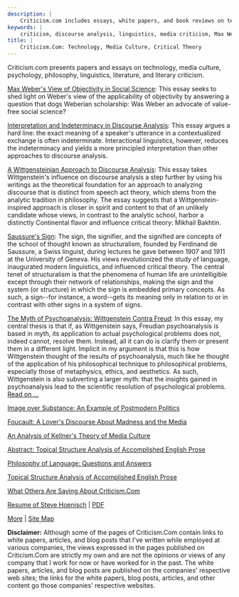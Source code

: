 ```yaml
---
description: |
    Criticism.com includes essays, white papers, and book reviews on technology, media theory, media criticism, discourse analysis, philosophy, and linguistics.
keywords: |
    criticism, discourse analysis, linguistics, media criticism, Max Weber, media theory, structuralism, postmodernism, Saussure, media sociology, sociolinguistics, psycholinguistics, computational linguistics, Steve Hoenisch, Roland Barthes, objectivity, Wittgenstein, Freud, psychoanalysis, philosophy, social science, skiing, travel, media culture, white paper writer, technical editor, technology writing, SEO writer, white papers, SEO editor, marcom, marketing communications, technical marketing writer, Hadoop, big data, analytics, data science, information security, technology evangelist, evangelism
title: |
    Criticism.Com: Technology, Media Culture, Critical Theory
---
```





Criticism.com presents papers and essays on technology, media culture, psychology, philosophy, linguistics, literature, and literary criticism.




<i class="fa fa-file-text"></i>  [Max Weber's View of Objectivity
in Social Science](/md/weber1.html): This essay seeks to shed light on
Weber's view of the applicability of objectivity by answering a question
that dogs Weberian scholarship: Was Weber an advocate of value-free
social science?

<i class="fa fa-file-text"></i>  [Interpretation and Indeterminacy
in Discourse Analysis](/da/da_indet.html): This essay argues a hard
line: the exact meaning of a speaker's utterance in a contextualized
exchange is often indeterminate. Interactional linguistics, however,
reduces the indeterminacy and yields a more principled interpretation
than other approaches to discourse analysis.

<i class="fa fa-file-text"></i>  [A Wittgensteinian Approach to
Discourse Analysis](/da/lw_da.html): This essay takes Wittgenstein's
influence on discourse analysis a step further by using his writings as
the theoretical foundation for an approach to analyzing discourse that
is distinct from speech act theory, which stems from the analytic
tradition in philosophy. The essay suggests that a Wittgenstein-inspired
approach is closer in spirit and content to that of an unlikely
candidate whose views, in contrast to the analytic school, harbor a
distinctly Continental flavor and influence critical theory: Mikhail
Bakhtin.

<i class="fa fa-file-text"></i> [Saussure's Sign](/md/the_sign.html): The sign, the signifier, and the signified are concepts of the school of thought known as structuralism, founded by Ferdinand de Saussure, a Swiss linguist, during lectures he gave between 1907 and 1911 at the University of Geneva. His views revolutionized the study of language, inaugurated modern linguistics, and influenced critical theory. The central tenet of structuralism is that the phenomena of human life are unintelligible except through their network of relationships, making the sign and the system (or structure) in which the sign is embedded primary concepts. As such, a sign--for instance, a word--gets its meaning only in relation to or in contrast with other signs in a system of signs. 

<i class="fa fa-file-text"></i> [The Myth of Psychoanalysis: Wittgenstein Contra Freud](/md/tech.html): In this essay, my central thesis is that if, as Wittgenstein says, Freudian psychoanalysis is based in myth, its application to actual psychological problems does not, indeed cannot, resolve them. Instead, all it can do is clarify them or present them in a different light. Implicit in my argument is that this is how Wittgenstein thought of the results of psychoanalysis, much like he thought of the application of his philosophical technique to philosophical problems, especially those of metaphysics, ethics, and aesthetics. As such, Wittgenstein is also subverting a larger myth: that the insights gained in psychoanalysis lead to the scientific resolution of psychological problems. [Read on ...](/md/tech.html) 


<i class="fa fa-file-text"></i> [Image over Substance: An Example of Postmodern Politics](/md/cult1.html)

<i class="fa fa-file-text"></i> [Foucault: A Lover's Discourse About Madness and the Media](/md/foucault.html)

<i class="fa fa-file-text"></i> [An Analysis of Kellner's Theory of Media Culture](/md/kellner.html)


<i class="fa fa-file-text"></i> [Abstract: Topical Structure Analysis of Accomplished English Prose](/da/topical-structure-analysis-thesis-abstract.html)

<i class="fa fa-file-text"></i> [Philosophy of Language: Questions and Answers](/linguistics/philosophy-of-language-answers.html) 

<i class="fa fa-file-pdf-o" aria-hidden="true"></i> [Topical Structure Analysis of Accomplished English Prose](/da/Topical-Structure-Analysis-of-Accomplished-English-Prose.pdf) 

<i class="fa fa-file-text"></i> [What Others Are Saying About Criticism.Com](/cc/kudos.html)

<i class="fa fa-file-text"></i> [Resume of Steve Hoenisch](/md/resume.html) | [PDF](/md/resume.pdf)

<i class="fa fa-level-down" aria-hidden="true"></i> [More](list.html) | [Site Map](map.html) <i class="fa fa-sitemap" aria-hidden="true"></i>

<i class="fa fa-chain-broken" aria-hidden="true"></i> **Disclaimer:** Although some of the pages of Criticism.Com contain links to white papers, articles, and blog posts that I've written while employed at various companies, the views expressed in the pages published on Criticism.Com are strictly my own and are not the opinions or views of any company that I work for now or have worked for in the past. The white papers, articles, and blog posts are published on the companies' respective web sites; the links for the white papers, blog posts, articles, and other content go those companies' respective websites.</p>



